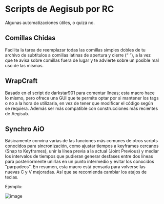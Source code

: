 # Scripts de Aegisub por RC
Algunas automatizaciones útiles, o quizá no.

## Comillas Chidas
Facilita la tarea de reemplazar todas las comillas simples dobles de tu archivo de subtítulos a comillas latinas de apertura y cierre (“ ”), a la vez que te avisa sobre comillas fuera de lugar y te advierte sobre un posible mal uso de las mismas. 

## WrapCraft
Basado en el script de darkstar901 para comentar líneas; esta macro hace lo mismo, pero ofrece una GUI que te permite optar por si mantener los tags o no a la hora de utilizarla, en vez de tener que modificar el código según se requiera. Además ser más compatible con construcciones más recientes de Aegisub.

## Synchro AiO
Básicamente convina varias de las funciones más comunes de otros scripts conocidos para sincronización, como ajustar tiempos a keyframes cercanos (Snap to Keyframes), unir la línea previa a la actual (Joint Previous) y mediar los intervalos de tiempos que pudieran generar desfases entre dos líneas para posteriormente unirlas en un punto intermedio y evitar los conocidos "parpadeos". En resumen, esta macro está pensada para volverse las nuevas C y V mejoradas. Así que se recomienda cambiar los atajos de teclas. 

Ejemplo: 

![image](https://github.com/RcUchiha/Aegisub-Scripts/assets/16442041/07bb8fad-8b72-4a8f-b356-a44d8baf4156)

